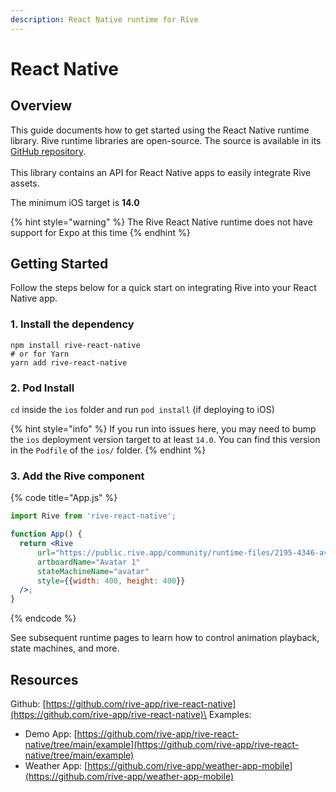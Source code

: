 ```yaml
---
description: React Native runtime for Rive
---
```


# React Native

## Overview

This guide documents how to get started using the React Native runtime library. Rive runtime libraries are open-source. The source is available in its [GitHub repository](https://github.com/rive-app/rive-react-native).\
\
This library contains an API for React Native apps to easily integrate Rive assets.

The minimum iOS target is **14.0**

{% hint style="warning" %}
The Rive React Native runtime does not have support for Expo at this time
{% endhint %}

## Getting Started

Follow the steps below for a quick start on integrating Rive into your React Native app.

### 1. Install the dependency

```
npm install rive-react-native
# or for Yarn
yarn add rive-react-native
```

### 2. Pod Install

`cd` inside the `ios` folder and run `pod install` (if deploying to iOS)

{% hint style="info" %}
If you run into issues here, you may need to bump the `ios` deployment version target to at least `14.0`. You can find this version in the `Podfile` of the `ios/` folder.
{% endhint %}

### 3. Add the Rive component

{% code title="App.js" %}
```jsx
import Rive from 'rive-react-native';

function App() {
  return <Rive
      url="https://public.rive.app/community/runtime-files/2195-4346-avatar-pack-use-case.riv"
      artboardName="Avatar 1"
      stateMachineName="avatar"
      style={{width: 400, height: 400}}
  />;
}
```
{% endcode %}

See subsequent runtime pages to learn how to control animation playback, state machines, and more.

## Resources

Github: [https://github.com/rive-app/rive-react-native](https://github.com/rive-app/rive-react-native)\
Examples:

* Demo App: [https://github.com/rive-app/rive-react-native/tree/main/example](https://github.com/rive-app/rive-react-native/tree/main/example)
* Weather App: [https://github.com/rive-app/weather-app-mobile](https://github.com/rive-app/weather-app-mobile)
